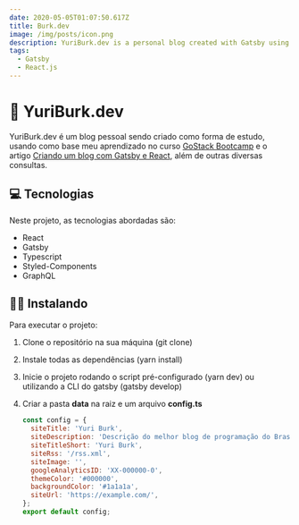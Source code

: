 ```yaml
---
date: 2020-05-05T01:07:50.617Z
title: Burk.dev
image: /img/posts/icon.png
description: YuriBurk.dev is a personal blog created with Gatsby using Typescript
tags:
  - Gatsby
  - React.js
---
```


<h1>🚀 YuriBurk.dev</h1>

YuriBurk.dev é um blog pessoal sendo criado como forma de estudo, usando como base meu aprendizado no curso <a href="https://rocketseat.com.br/gostack">GoStack Bootcamp</a> e o artigo <a href="https://www.joaopedro.cc/blog-com-gatsby-e-react-parte-1">Criando um blog com Gatsby e React</a>, além de outras diversas consultas.

<h2>💻 Tecnologias</h2>

Neste projeto, as tecnologias abordadas são:

- React
- Gatsby
- Typescript
- Styled-Components
- GraphQL

<h2>👨‍💻 Instalando</h2>

Para executar o projeto:

1. Clone o repositório na sua máquina (git clone)
2. Instale todas as dependências (yarn install)
3. Inicie o projeto rodando o script pré-configurado (yarn dev) ou utilizando a CLI do gatsby (gatsby develop)
4. Criar a pasta <strong>data</strong> na raiz e um arquivo <strong>config.ts</strong>

   ```javascript
   const config = {
     siteTitle: 'Yuri Burk',
     siteDescription: 'Descrição do melhor blog de programação do Brasil',
     siteTitleShort: 'Yuri Burk',
     siteRss: '/rss.xml',
     siteImage: '',
     googleAnalyticsID: 'XX-000000-0',
     themeColor: '#000000',
     backgroundColor: '#1a1a1a',
     siteUrl: 'https://example.com/',
   };
   export default config;
   ```
